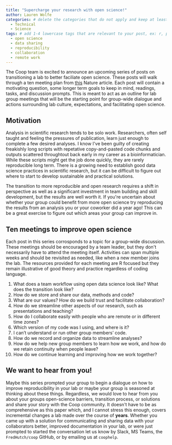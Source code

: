 ```yaml
---
title: "Supercharge your research with open science!" 
author: Lauren Wolfe
categories: # delete the categories that do not apply and keep at least one
  - Technical
  - Science
tags: # add 1-4 lowercase tags that are relevant to your post, ex: r, python, genomics, workflows
  - open science
  - data sharing
  - reproducibility
  - collaboration
  - remote work
---
```


The Coop team is excited to announce an upcoming series of posts on transitioning a lab to better faciliate open science. These posts will walk through a ten meeting plan from [this](https://www.nature.com/articles/d41586-019-03335-4) Nature article. Each post will contain a motivating question, some longer term goals to keep in mind, readings, tasks, and discussion prompts. This is meant to act as an outline for lab group meetings that will be the starting point for group-wide dialogue and actions surrounding lab culture, expectations, and facilitating open science.

## Motivation

Analysis in scientific research tends to be solo work. Researchers, often self taught and feeling the pressures of publication, learn just enough to complete a few desired analyses. I know I've been guilty of creating freakishly long scripts with repetative copy-and-pasted code chunks and outputs scattered throughtout back early in my career as a bioinformatician. While these scripts might get the job done quickly, they are rarely reproducible long term. There is a growing need to establish good data science practices in scientific research, but it can be difficult to figure out where to start to develop sustainable and practical solutions.

The transition to more reproducible and open research requires a shift in perspective as well as a significant investment in team building and skill development, but the results are well worth it. If you're uncertain about whether your group could benefit from more open science try reproducing the results from an analysis you or your coworker did a year ago! This can be a great exercise to figure out which areas your group can improve in.

## Ten meetings to improve open science

Each post in this series corrosponds to a topic for a group-wide discussion. These meetings should be encouraged by a team leader, but they don't necessarily have to attend the meeting itself. Activities can span multiple weeks and should be revisited as needed, like when a new member joins the lab. The resources provided for each meeting are R focused but they remain illustrative of good theory and practice regardless of coding language.

1. What does a team workflow using open data science look like? What does the transition look like?
2. How do we store and share our data, methods and code?
3. What are our values? How do we build trust and facilitate collaboration?
4. How do we streamline other aspects of our research, such as presentations and teaching?
5. How do I collaborate easily with people who are remote or in different time zones?
6. Which version of my code was I using, and where is it?
7. I can’t understand or run other group members’ code.
8. How do we record and organize data to streamline analyses?
9. How do we help new group members to learn how we work, and how do we retain continuity when people leave?
10. How do we continue learning and improving how we work together?

## We want to hear from you!

Maybe this series prompted your group to begin a dialogue on how to improve reproducibility in your lab or maybe your group is seasoned at thinking about these things. Regardless, we would love to hear from you about your groups open-science barriers, transition process, or solutions and share your story with the Coop community. It doesn't have to be as comprehensive as this paper which, and I cannot stress this enough, covers incremental changes a lab made over the course of **years**. Whether you came up with a solution for communicating and sharing data with your collaborators better, improved documentation in your lab, or were just prompted to started the conversation let us know by Slack, MS Teams, the `FredHutch/coop` GitHub, or by emailing us at `coophelp`.
